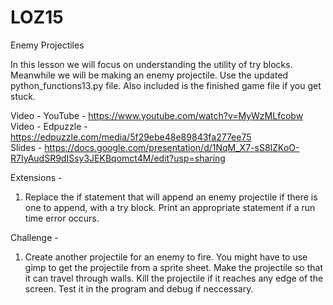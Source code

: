 # LOZ15
Enemy Projectiles

In this lesson we will focus on understanding the utility of try blocks.  Meanwhile we will be making an enemy projectile.  Use the updated python_functions13.py file.  Also included is the finished game file if you get stuck.

Video - YouTube - https://www.youtube.com/watch?v=MyWzMLfcobw  
Video - Edpuzzle - https://edpuzzle.com/media/5f29ebe48e89843fa277ee75  
Slides - https://docs.google.com/presentation/d/1NqM_X7-sS8IZKoO-R7IyAudSR9dISsy3JEKBqomct4M/edit?usp=sharing  

Extensions - 
  1. Replace the if statement that will append an enemy projectile if there is one to append, with a try block.  Print an appropriate statement if a run time error occurs.
  
Challenge -
  1. Create another projectile for an enemy to fire.  You might have to use gimp to get the projectile from a sprite sheet.  Make the projectile so that it can travel through walls.  Kill the projectile if it reaches any edge of the screen.  Test it in the program and debug if neccessary.  
